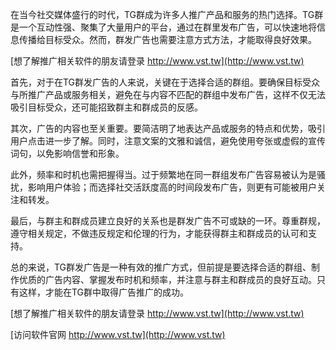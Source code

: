在当今社交媒体盛行的时代，TG群成为许多人推广产品和服务的热门选择。TG群是一个互动性强、聚集了大量用户的平台，通过在群里发布广告，可以快速地将信息传播给目标受众。然而，群发广告也需要注意方式方法，才能取得良好效果。

[想了解推广相关软件的朋友请登录 http://www.vst.tw](http://www.vst.tw)

首先，对于在TG群发广告的人来说，关键在于选择合适的群组。要确保目标受众与所推广产品或服务相关，避免在与内容不匹配的群组中发布广告，这样不仅无法吸引目标受众，还可能招致群主和群成员的反感。

其次，广告的内容也至关重要。要简洁明了地表达产品或服务的特点和优势，吸引用户点击进一步了解。同时，注意文案的文雅和诚信，避免使用夸张或虚假的宣传词句，以免影响信誉和形象。

此外，频率和时机也需把握得当。过于频繁地在同一群组发布广告容易被认为是骚扰，影响用户体验；而选择社交活跃度高的时间段发布广告，则更有可能被用户关注和转发。

最后，与群主和群成员建立良好的关系也是群发广告不可或缺的一环。尊重群规，遵守相关规定，不做违反规定和伦理的行为，才能获得群主和群成员的认可和支持。

总的来说，TG群发广告是一种有效的推广方式，但前提是要选择合适的群组、制作优质的广告内容、掌握发布时机和频率，并注意与群主和群成员的良好互动。只有这样，才能在TG群中取得广告推广的成功。

[想了解推广相关软件的朋友请登录 http://www.vst.tw](http://www.vst.tw)


[访问软件官网 http://www.vst.tw](http://www.vst.tw)
